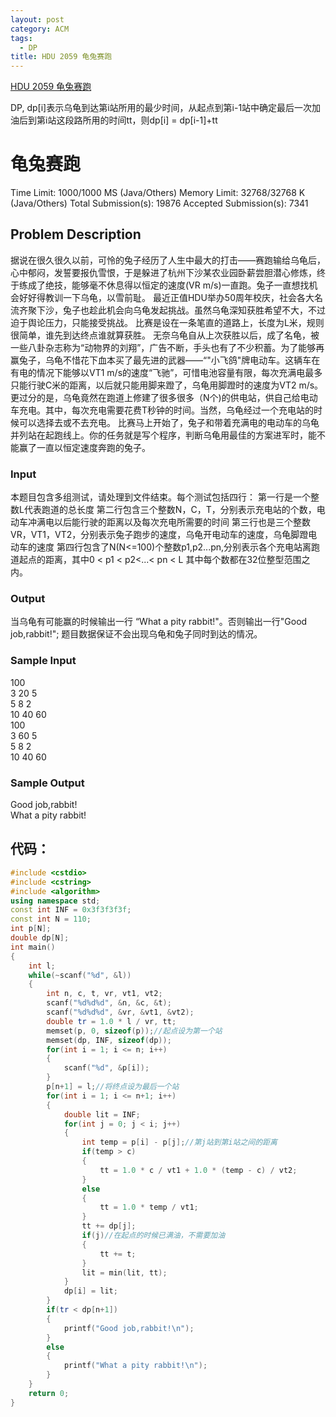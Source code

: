 ```yaml
---
layout: post
category: ACM
tags:
  - DP
title: HDU 2059 龟兔赛跑
---
```


[HDU 2059 龟兔赛跑](http://acm.hdu.edu.cn/showproblem.php?pid=2059)

DP, dp[i]表示乌龟到达第i站所用的最少时间，从起点到第i-1站中确定最后一次加油后到第i站这段路所用的时间tt，则dp[i] = dp[i-1]+tt

<!--more-->
# 龟兔赛跑

Time Limit: 1000/1000 MS (Java/Others)    Memory Limit: 32768/32768 K (Java/Others)
Total Submission(s): 19876    Accepted Submission(s): 7341


## Problem Description
据说在很久很久以前，可怜的兔子经历了人生中最大的打击——赛跑输给乌龟后，心中郁闷，发誓要报仇雪恨，于是躲进了杭州下沙某农业园卧薪尝胆潜心修炼，终于练成了绝技，能够毫不休息得以恒定的速度(VR m/s)一直跑。兔子一直想找机会好好得教训一下乌龟，以雪前耻。
最近正值HDU举办50周年校庆，社会各大名流齐聚下沙，兔子也趁此机会向乌龟发起挑战。虽然乌龟深知获胜希望不大，不过迫于舆论压力，只能接受挑战。
比赛是设在一条笔直的道路上，长度为L米，规则很简单，谁先到达终点谁就算获胜。
无奈乌龟自从上次获胜以后，成了名龟，被一些八卦杂志称为“动物界的刘翔”，广告不断，手头也有了不少积蓄。为了能够再赢兔子，乌龟不惜花下血本买了最先进的武器——“"小飞鸽"牌电动车。这辆车在有电的情况下能够以VT1 m/s的速度“飞驰”，可惜电池容量有限，每次充满电最多只能行驶C米的距离，以后就只能用脚来蹬了，乌龟用脚蹬时的速度为VT2 m/s。更过分的是，乌龟竟然在跑道上修建了很多很多（N个)的供电站，供自己给电动车充电。其中，每次充电需要花费T秒钟的时间。当然，乌龟经过一个充电站的时候可以选择去或不去充电。
比赛马上开始了，兔子和带着充满电的电动车的乌龟并列站在起跑线上。你的任务就是写个程序，判断乌龟用最佳的方案进军时，能不能赢了一直以恒定速度奔跑的兔子。
 

### Input
本题目包含多组测试，请处理到文件结束。每个测试包括四行：
第一行是一个整数L代表跑道的总长度
第二行包含三个整数N，C，T，分别表示充电站的个数，电动车冲满电以后能行驶的距离以及每次充电所需要的时间
第三行也是三个整数VR，VT1，VT2，分别表示兔子跑步的速度，乌龟开电动车的速度，乌龟脚蹬电动车的速度
第四行包含了N(N<=100)个整数p1,p2...pn,分别表示各个充电站离跑道起点的距离，其中0 < p1 < p2<...< pn < L
其中每个数都在32位整型范围之内。
 

### Output
当乌龟有可能赢的时候输出一行 “What a pity rabbit!"。否则输出一行"Good job,rabbit!";
题目数据保证不会出现乌龟和兔子同时到达的情况。
 

### Sample Input
100  
3 20 5  
5 8 2  
10 40 60  
100  
3 60 5  
5 8 2  
10 40 60  
 

### Sample Output
Good job,rabbit!  
What a pity rabbit!
 

## 代码：
```c++
#include <cstdio>
#include <cstring>
#include <algorithm>
using namespace std;
const int INF = 0x3f3f3f3f;
const int N = 110;
int p[N];
double dp[N];
int main()
{
    int l;
    while(~scanf("%d", &l))
    {
        int n, c, t, vr, vt1, vt2;
        scanf("%d%d%d", &n, &c, &t);
        scanf("%d%d%d", &vr, &vt1, &vt2);
        double tr = 1.0 * l / vr, tt;
        memset(p, 0, sizeof(p));//起点设为第一个站
        memset(dp, INF, sizeof(dp));
        for(int i = 1; i <= n; i++)
        {
            scanf("%d", &p[i]);
        }
        p[n+1] = l;//将终点设为最后一个站
        for(int i = 1; i <= n+1; i++)
        {
            double lit = INF;
            for(int j = 0; j < i; j++)
            {
                int temp = p[i] - p[j];//第j站到第i站之间的距离
                if(temp > c)
                {
                    tt = 1.0 * c / vt1 + 1.0 * (temp - c) / vt2;
                }
                else
                {
                    tt = 1.0 * temp / vt1;
                }
                tt += dp[j];
                if(j)//在起点的时候已满油，不需要加油
                {
                    tt += t;
                }
                lit = min(lit, tt);
            }
            dp[i] = lit;
        }
        if(tr < dp[n+1])
        {
            printf("Good job,rabbit!\n");
        }
        else
        {
            printf("What a pity rabbit!\n");
        }
    }
    return 0;
}
```
